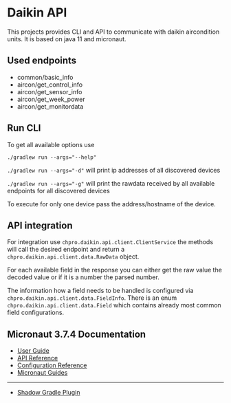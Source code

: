 # Daikin API

This projects provides CLI and API to communicate with daikin aircondition units. It is based on java 11 and micronaut.

## Used endpoints

- common/basic_info
- aircon/get_control_info
- aircon/get_sensor_info
- aircon/get_week_power
- aircon/get_monitordata

## Run CLI

To get all available options use

`./gradlew run --args="--help"`


`./gradlew run --args="-d"` will print ip addresses of all discovered devices

`./gradlew run --args="-g"` will print the rawdata received by all available endpoints for all discovered devices

To execute for only one device pass the address/hostname of the device.

## API integration

For integration use `chpro.daikin.api.client.ClientService` the methods will call the desired endpoint and
return a `chpro.daikin.api.client.data.RawData` object.

For each available field in the response you can either get the raw value the decoded value or if it is a number the parsed number.

The information how a field needs to be handled is configured via `chpro.daikin.api.client.data.FieldInfo`.
There is an enum `chpro.daikin.api.client.data.Field` which contains already most common field configurations.

## Micronaut 3.7.4 Documentation

- [User Guide](https://docs.micronaut.io/3.7.4/guide/index.html)
- [API Reference](https://docs.micronaut.io/3.7.4/api/index.html)
- [Configuration Reference](https://docs.micronaut.io/3.7.4/guide/configurationreference.html)
- [Micronaut Guides](https://guides.micronaut.io/index.html)
---

- [Shadow Gradle Plugin](https://plugins.gradle.org/plugin/com.github.johnrengelman.shadow)

